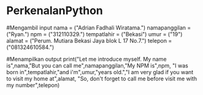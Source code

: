 # PerkenalanPython

#Mengambil input
nama = ("Adrian Fadhali Wiratama.")
namapanggilan = ("Ryan.")
npm = ("312110329.")
tempatlahir = ("Bekasi")
umur = ("19")
alamat = ("Perum. Mutiara Bekasi Jaya blok L 17 No.7.")
telepon = ("081324610584.")

#Menampilkan output
print("Let me introduce myself. My name is",nama,"But you can call me",namapanggilan,"My NPM is",npm,
      "I was born in",tempatlahir,"and i'm",umur,"years old.","I am very glad if you want to visit my home at",alamat,
      "So, don't forget to call me before visit me with my number",telepon)
